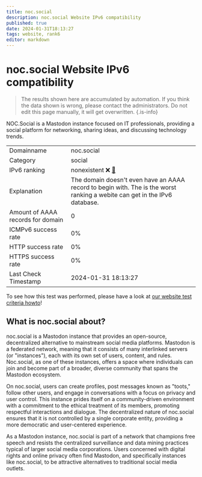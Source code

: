 ```yaml
---
title: noc.social
description: noc.social Website IPv6 compatibility
published: true
date: 2024-01-31T18:13:27
tags: website, rank6
editor: markdown
---
```


# noc.social Website IPv6 compatibility

> The results shown here are accumulated by automation. If you think the data shown is wrong, please contact the administrators. 
> Do not edit this page manually, it will get overwritten.
{.is-info}

NOC.Social is a Mastodon instance focused on IT professionals, providing a social platform for networking, sharing ideas, and discussing technology trends.


|   |   |
| - | - |
| Domainname | noc.social
| Category | social |
| IPv6 ranking | nonexistent :x: [🔗](/howto/ranking) |
| Explanation | The domain doesn't even have an AAAA record to begin with. The is the worst ranking a webite can get in the IPv6 database. |
| Amount of AAAA records for domain | 0 |
| ICMPv6 success rate | 0%|
| HTTP success rate | 0% |
| HTTPS success rate | 0% |
| Last Check Timestamp | 2024-01-31 18:13:27 |

To see how this test was performed, please have a look at [our website test criteria howto](/howto/testcriteria/website)!


## What is noc.social about?
noc.social is a Mastodon instance that provides an open-source, decentralized alternative to mainstream social media platforms. Mastodon is a federated network, meaning that it consists of many interlinked servers (or "instances"), each with its own set of users, content, and rules. Noc.social, as one of these instances, offers a space where individuals can join and become part of a broader, diverse community that spans the Mastodon ecosystem.

On noc.social, users can create profiles, post messages known as "toots," follow other users, and engage in conversations with a focus on privacy and user control. This instance prides itself on a community-driven environment with a commitment to the ethical treatment of its members, promoting respectful interactions and dialogue. The decentralized nature of noc.social ensures that it is not controlled by a single corporate entity, providing a more democratic and user-centered experience.

As a Mastodon instance, noc.social is part of a network that champions free speech and resists the centralized surveillance and data mining practices typical of larger social media corporations. Users concerned with digital rights and online privacy often find Mastodon, and specifically instances like noc.social, to be attractive alternatives to traditional social media outlets.



